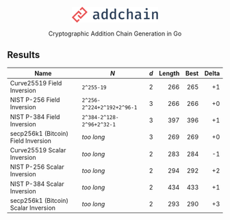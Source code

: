 <p align="center">
  <img src="logo.svg" width="40%" border="0" alt="addchain" />
</p>

<p align="center">Cryptographic Addition Chain Generation in Go</p>

## Results

| Name | _N_ | _d_ | Length | Best | Delta |
| ---- | --- | --- | -----: | ---: | ----: |
| Curve25519 Field Inversion | `2^255-19` | 2 | 266 | 265 | +1 |
| NIST P-256 Field Inversion | `2^256-2^224+2^192+2^96-1` | 3 | 266 | 266 | +0 |
| NIST P-384 Field Inversion | `2^384-2^128-2^96+2^32-1` | 3 | 397 | 396 | +1 |
| secp256k1 (Bitcoin) Field Inversion | _too long_ | 3 | 269 | 269 | +0 |
| Curve25519 Scalar Inversion | _too long_ | 2 | 283 | 284 | -1 |
| NIST P-256 Scalar Inversion | _too long_ | 2 | 294 | 292 | +2 |
| NIST P-384 Scalar Inversion | _too long_ | 2 | 434 | 433 | +1 |
| secp256k1 (Bitcoin) Scalar Inversion | _too long_ | 2 | 293 | 290 | +3 |

